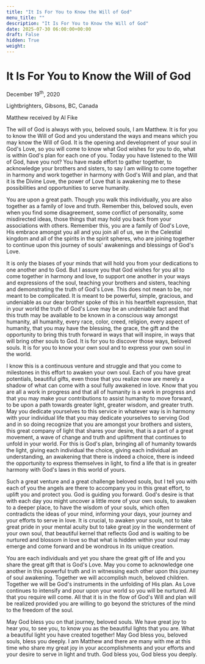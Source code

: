 ```yaml
---
title: "It Is For You to Know the Will of God"
menu_title: ""
description: "It Is For You to Know the Will of God"
date: 2025-07-30 06:00:00+00:00
draft: False
hidden: True
weight:
---
```

# It Is For You to Know the Will of God

December 19<sup>th</sup>, 2020

Lightbrighters, Gibsons, BC, Canada

Matthew received by Al Fike

The will of God is always with you, beloved souls, I am Matthew. It is for you to know the Will of God and you understand the ways and means which you may know the Will of God. It is the opening and development of your soul in God's Love, so you will come to know what God wishes for you to do, what is within God's plan for each one of you. Today you have listened to the Will of God, have you not? You have made effort to gather together, to acknowledge your brothers and sisters, to say I am willing to come together in harmony and work together in harmony with God's Will and plan, and that it is the Divine Love, the power of Love that is awakening me to these possibilities and opportunities to serve humanity.

You are upon a great path. Though you walk this individually, you are also together as a family of love and truth. Remember this, beloved souls, even when you find some disagreement, some conflict of personality, some misdirected ideas, those things that may hold you back from your associations with others. Remember this,  you are a family of God's Love, His embrace amongst you all and you join all of us, we in the Celestial kingdom and all of the spirits in the spirit spheres, who are joining together to continue upon this journey of souls' awakenings and blessings of God's Love.

It is only the biases of your minds that will hold you from your dedications to one another and to God. But I assure you that God wishes for you all to come together in harmony and love, to support one another in your ways and expressions of the soul, teaching your brothers and sisters, teaching and demonstrating the truth of God's Love. This does not mean to be, nor meant to be complicated. It is meant to be powerful, simple, gracious, and undeniable as our dear brother spoke of this in his heartfelt expression, that in your world the truth of God's Love may be an undeniable fact and that this truth may be available to be known in a conscious way amongst humanity, all humanity, every race, color, creed, religion, every aspect of humanity, that you may have the blessing, the grace, the gift and the opportunity to bring this truth forward in ways that will inspire, in ways that will bring other souls to God. It is for you to discover those ways, beloved souls. It is for you to know your own soul and to express your own soul in the world.

I know this is a continuous venture and struggle and that you come to milestones in this effort to awaken your own soul. Each of you have great potentials, beautiful gifts, even those that you realize now are merely a shadow of what can come with a soul fully awakened in love. Know that you are all a work in progress and that all of humanity is a work in progress and that you may make your contributions to assist humanity to move forward, to be upon a path towards greater light, greater wisdom, and greater truth. May you dedicate yourselves to this service in whatever way is in harmony with your individual life that you may dedicate yourselves to serving God and in so doing recognize that you are amongst your brothers and sisters, this great company of light that shares your desire, that is a part of a great movement, a wave of change and truth and upliftment that continues to unfold in your world. For this is God's plan, bringing all of humanity towards the light, giving each individual the choice, giving each individual an understanding, an awakening that there is indeed a choice, there is indeed the opportunity to express themselves in light, to find a life that is in greater harmony with God's laws in this world of yours.

Such a great venture and a great challenge beloved souls, but I tell you with each of you the angels are there to accompany you in this great effort, to uplift you and protect you. God is guiding you forward. God's desire is that with each day you might uncover a little more of your own souls, to awaken to a deeper place, to have the wisdom of your souls, which often contradicts the ideas of your mind, informing your days, your journey and your efforts to serve in love. It is crucial, to awaken your souls, not to take great pride in your mental acuity but to take great joy in the wonderment of your own soul, that beautiful kernel that reflects God and is waiting to be nurtured and blossom in love so that what is hidden within your soul may emerge and come forward and be wondrous in its unique creation.

You are each individuals and yet you share the great gift of life and you share the great gift that is God's Love. May you come to acknowledge one another in this powerful truth and in witnessing each other upon this journey of soul awakening. Together we will accomplish much, beloved children. Together we will be God's instruments in the unfolding of His plan. As Love continues to intensify and pour upon your world so you will be nurtured. All that you require will come. All that it is in the flow of God's Will and plan will be realized provided you are willing to go beyond the strictures of the mind to the freedom of the soul.

May God bless you on that journey, beloved souls. We have great joy to hear you, to see you, to know you as the beautiful lights that you are. What a beautiful light you have created together! May God bless you, beloved souls, bless you deeply. I am Matthew and there are many with me at this time who share my great joy in your accomplishments and your efforts and your desire to serve in light and truth. God bless you, God bless you deeply.

